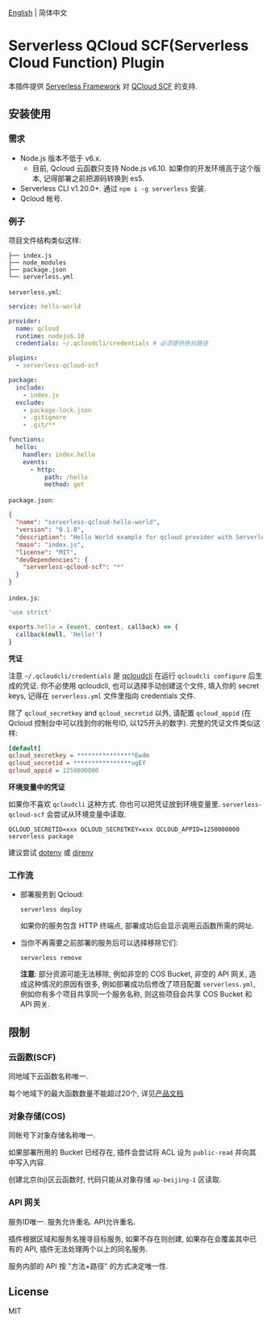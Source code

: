 [English](./README.md) | 简体中文

# Serverless QCloud SCF(Serverless Cloud Function) Plugin

本插件提供 [Serverless Framework](https://github.com/serverless/serverless) 对 [QCloud SCF](https://cloud.tencent.com/product/scf) 的支持.

## 安装使用

### 需求

* Node.js 版本不低于 v6.x.
  * 目前, Qcloud 云函数只支持 Node.js v6.10. 如果你的开发环境高于这个版本, 记得部署之前把源码转换到 es5.
* Serverless CLI v1.20.0+. 通过 `npm i -g serverless` 安装.
* Qcloud 帐号.

### 例子

项目文件结构类似这样:

```
├── index.js
├── node_modules
├── package.json
└── serverless.yml
```

`serverless.yml`:

```yaml
service: hello-world

provider:
  name: qcloud
  runtime: nodejs6.10
  credentials: ~/.qcloudcli/credentials # 必须提供绝对路径

plugins:
  - serverless-qcloud-scf

package:
  include:
    - index.js
  exclude:
    - package-lock.json
    - .gitignore
    - .git/**

functions:
  hello:
    handler: index.hello
    events:
      - http:
          path: /hello
          method: get
```

`package.json`:

```json
{
  "name": "serverless-qcloud-hello-world",
  "version": "0.1.0",
  "description": "Hello World example for qcloud provider with Serverless Framework.",
  "main": "index.js",
  "license": "MIT",
  "devDependencies": {
    "serverless-qcloud-scf": "*"
  }
}
```

`index.js`:

```javascript
'use strict'

exports.hello = (event, context, callback) => {
  callback(null, 'Hello!')
}
```

**凭证**

注意 `~/.qcloudcli/credentials` 是 [qcloudcli][link-qcloud-cli] 在运行 `qcloudcli configure` 后生成的凭证. 你不必使用 qcloudcli, 也可以选择手动创建这个文件, 填入你的 secret keys, 记得在 `serverless.yml` 文件里指向 credentials 文件.

除了 `qcloud_secretkey` and `qcloud_secretid` 以外, 请配置 `qcloud_appid` (在 Qcloud 控制台中可以找到你的帐号ID, 以125开头的数字). 完整的凭证文件类似这样:

```ini
[default]
qcloud_secretkey = ****************Ewdm
qcloud_secretid = ****************ugEY
qcloud_appid = 1250000000
```

**环境变量中的凭证**

如果你不喜欢 `qcloudcli` 这种方式. 你也可以把凭证放到环境变量里. `serverless-qcloud-scf` 会尝试从环境变量中读取.

`QCLOUD_SECRETID=xxx QCLOUD_SECRETKEY=xxx QCLOUD_APPID=1250000000 serverless package`

建议尝试 [dotenv][link-gh-dotenv] 或 [direnv][link-gh-direnv]

### 工作流

* 部署服务到 Qcloud:

  ```console
  serverless deploy
  ```

  如果你的服务包含 HTTP 终端点, 部署成功后会显示调用云函数所需的网址.

* 当你不再需要之前部署的服务后可以选择移除它们:

  ```console
  serverless remove
  ```

  **注意**: 部分资源可能无法移除, 例如非空的 COS Bucket, 非空的 API 网关, 造成这种情况的原因有很多, 例如部署成功后修改了项目配置 `serverless.yml`, 例如你有多个项目共享同一个服务名称, 则这些项目会共享 COS Bucket 和 API 网关.

## 限制

### 云函数(SCF)

同地域下云函数名称唯一.

每个地域下的最大函数数量不能超过20个, 详见[产品文档][link-qcloud-scf-limit]

### 对象存储(COS)

同帐号下对象存储名称唯一.

如果部署所用的 Bucket 已经存在, 插件会尝试将 ACL 设为 `public-read` 并向其中写入内容.

创建北京(bj)区云函数时, 代码只能从对象存储 `ap-beijing-1` 区读取.

### API 网关

服务ID唯一. 服务允许重名. API允许重名.

插件根据区域和服务名搜寻目标服务, 如果不存在则创建, 如果存在会覆盖其中已有的 API, 插件无法处理两个以上的同名服务.

服务内部的 API 按 "方法+路径" 的方式决定唯一性.

## License

MIT

[link-gh-serverless]: https://github.com/serverless/serverless
[link-gh-dotenv]: https://github.com/motdotla/dotenv
[link-gh-direnv]: https://github.com/direnv/direnv

[link-qcloud-scf]: https://cloud.tencent.com/product/scf
[link-qcloud-cli]: https://cloud.tencent.com/product/cli
[link-qcloud-scf-limit]: https://cloud.tencent.com/document/product/583/11637
